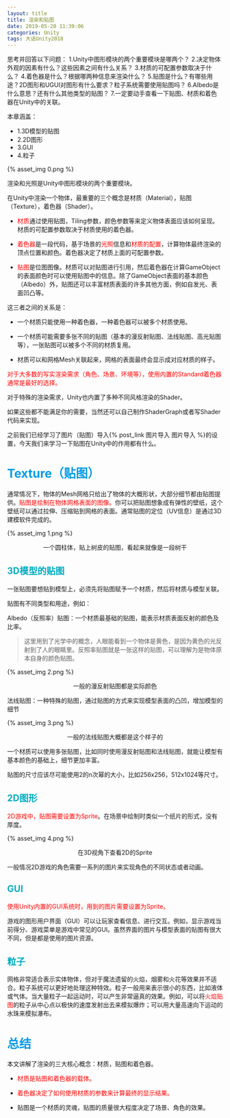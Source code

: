 ```yaml
---
layout: title
title: 渲染和贴图
date: 2019-05-20 11:39:06
categories: Unity
tags: 大话Unity2018
---
```

思考并回答以下问题：
1.Unity中图形模块的两个重要模块是哪两个？
2.决定物体外观的因素有什么？这些因素之间有什么关系？
3.材质的可配置参数取决于什么？
4.着色器是什么？根据哪两种信息来渲染什么？
5.贴图是什么？有哪些用途？2D图形和UGUI对图形有什么要求？粒子系统需要使用贴图吗？
6.Albedo是什么意思？还有什么其他类型的贴图？
7.一定要动手查看一下贴图、材质和着色器在Unity中的关联。

<!--more-->

本章涵盖：
* 1.3D模型的贴图
* 2.2D图形
* 3.GUI 
* 4.粒子

{% asset_img 0.png %}

渲染和光照是Unity中图形模块的两个重要模块。

在Unity中渲染一个物体，最重要的三个概念是材质（Material），贴图（Texture），着色器（Shader）。

* <span style="color:red;">材质</span>通过使用贴图，Tiling参数，颜色参数等来定义物体表面应该如何呈现。材质的可配置参数取决于材质使用的着色器。

* <span style="color:red;">着色器</span>是一段代码，基于场景的<span style="color:red;">光照</span>信息和<span style="color:red;">材质的配置</span>，计算物体最终渲染的顶点位置和颜色。着色器决定了材质上面的可配置参数。

* <span style="color:red;">贴图</span>是位图图像。材质可以对贴图进行引用，然后着色器在计算GameObject的表面颜色时可以使用贴图中的信息。除了GameObject表面的基本颜色（Albedo）外，贴图还可以丰富材质表面的许多其他方面，例如自发光、表面凹凸等。

这三者之间的关系是：

* 一个材质只能使用一种着色器，一种着色器可以被多个材质使用。

* 一个材质可能需要多张不同的贴图（基本的漫反射贴图、法线贴图、高光贴图等），一张贴图可以被多个不同的材质复用。

* 材质可以和网格Mesh关联起来，网格的表面最终会显示成对应材质的样子。

<span style="color:red;">对于大多数的写实渲染需求（角色、场景、环境等），使用内置的Standard着色器通常是最好的选择。</span>

对于特殊的渲染需求，Unity也内置了多种不同风格渲染的Shader。

如果这些都不能满足你的需要，当然还可以自己制作ShaderGraph或者写Shader代码来实现。

之前我们已经学习了图片（贴图）导入{% post_link 图片导入 图片导入 %}的设置，今天我们来学习一下贴图在Unity中的作用都有什么。

# <span style="color:#039BE5;">Texture（贴图）</span>

通常情况下，物体的Mesh网格只给出了物体的大概形状，大部分细节都由贴图提供。<span style="color:red;">贴图是绘制在物体网格表面的图像。</span>你可以把贴图想象成有弹性的壁纸，这个壁纸可以通过拉伸、压缩贴到网格的表面。通常贴图的定位（UV信息）是通过3D建模软件完成的。

{% asset_img 1.png %}<center>一个圆柱体，贴上树皮的贴图，看起来就像是一段树干</center>

## <span style="color:#00ACC1;">3D模型的贴图</span>

一张贴图要想贴到模型上，必须先将贴图赋予一个材质，然后将材质与模型关联。

贴图有不同类型和用途，例如：

Albedo（反照率）贴图：一个材质最基础的贴图，能表示材质表面反射的颜色及比率。

> 这里用到了光学中的概念，人眼能看到一个物体是黄色，是因为黄色的光反射到了人的眼睛里。反照率贴图就是一张这样的贴图，可以理解为是物体原本自身的颜色贴图。

{% asset_img 2.png %}<center>一般的漫反射贴图都是实际颜色</center>

法线贴图：一种特殊的贴图，通过贴图的方式来实现模型表面的凸凹，增加模型的细节

{% asset_img 3.png %}<center>一般的法线贴图大概都是这个样子的</center>

一个材质可以使用多张贴图，比如同时使用漫反射贴图和法线贴图，就能让模型有基本颜色的基础上，细节更加丰富。

贴图的尺寸应该尽可能使用2的n次幂的大小，比如256x256，512x1024等尺寸。

## <span style="color:#00ACC1;">2D图形</span>

<span style="color:red;">2D游戏中，贴图需要设置为Sprite</span>。在场景中绘制时类似一个纸片的形式，没有厚度。

{% asset_img 4.png %}<center>在3D视角下查看2D的Sprite</center>

一般情况2D游戏的角色需要一系列的图片来实现角色的不同状态或者动画。

## <span style="color:#00ACC1;">GUI</span>

<span style="color:red;">使用Unity内置的GUI系统时，用到的图片需要设置为Sprite。</span>

游戏的图形用户界面（GUI）可以让玩家查看信息、进行交互。例如，显示游戏当前得分、游戏菜单是游戏中常见的GUI。虽然界面的图片与模型表面的贴图有很大不同，但是都是使用的图片资源。

## <span style="color:#00ACC1;">粒子</span>

网格非常适合表示实体物体，但对于魔法遗留的火焰，烟雾和火花等效果并不适合。粒子系统可以更好地处理这种特效。粒子一般用来表示很小的东西，比如液体或气体。当大量粒子一起运动时，可以产生非常逼真的效果。例如，可以将<span style="color:red;">火焰贴图</span>的粒子从中心点以极快的速度发射出去来模拟爆炸；可以用大量高速向下运动的水珠来模拟瀑布。


# <span style="color:#039BE5;">总结</span>

本文讲解了渲染的三大核心概念：材质，贴图和着色器。

* <span style="color:red;">材质是贴图和着色器的载体。</span>

* <span style="color:red;">着色器决定了如何使用材质的参数来计算最终的显示结果。</span>

* 贴图是一个材质的灵魂，贴图的质量很大程度决定了场景、角色的效果。